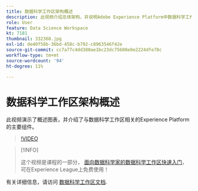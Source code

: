 ```yaml
---
title: 数据科学工作区架构概述
description: 此视频介绍总体架构，并说明Adobe Experience Platform中数据科学工作区的主要组件。
role: User
feature: Data Science Workspace
kt: 7181
thumbnail: 332368.jpg
exl-id: de40f58b-36bd-458c-b792-c8963546f42e
source-git-commit: cc7a77c4dd380ae1bc23dc75608e8e2224dfe78c
workflow-type: tm+mt
source-wordcount: '94'
ht-degree: 11%

---
```


# 数据科学工作区架构概述

此视频演示了概述图表，并介绍了与数据科学工作区相关的Experience Platform的主要组件。

>[!VIDEO](https://video.tv.adobe.com/v/332368)

>[!INFO]
>
> 这个视频是课程的一部分， [面向数据科学家的数据科学工作区快速入门](https://experienceleague.adobe.com/?recommended=ExperiencePlatform-U-1-2021.1.dsw)，可在Experience League上免费使用！

有关详细信息，请访问 [数据科学工作区文档](https://experienceleague.adobe.com/docs/experience-platform/data-science-workspace/home.html).

